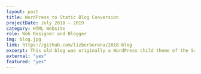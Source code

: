 ```yaml
---
layout: post
title: WordPress to Static Blog Conversion
projectDate: July 2018 – 2019
category: HTML Website
role: Web Designer and Blogger
img: blog.jpg
link: https://github.com/lizberberena/2018-blog
excerpt: This old blog was originally a WordPress child theme of the Savona theme by Optima Themes, but I recreated the entire website from scratch into a static website generated with Jekyll and made a few modifications. I no longer use this blog, but it was an ambitious project that showed me I enjoy developing websites more than writing blog posts!
external: "yes"
featured: "yes"
---
```

